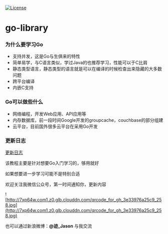 [![License](https://img.shields.io/badge/License-Apache%202.0-blue.svg)](https://opensource.org/licenses/Apache-2.0)

# go-library

### 为什么要学习Go

- 支持并发，这是Go与生俱来的特性
- 简单易学，与C语言类似，学过Java的也推荐学习，性能可以于C比肩
- 静态类型语言，静态类型的语言就是可以在编译的时候检查出来隐藏的大多数问题
- 跨平台编译
- 内嵌C支持

### Go可以做些什么

- 网络编程，开发Web应用、API应用等
- 内存数据库，前一段时间Google开发的groupcache，couchbase的部分组建
- 云平台，目前国外很多云平台在采用Go开发

### 更新日志

[更新日志](https://github.com/zoeminghong/go-library/blob/master/更新日志.md)

该教程主要是针对想要Go入门学习的，够用就好

如果想要进一步学习可能不是特别合适

欢迎关注我微信公众号，第一时间通知你，更新内容

![http://7xp64w.com1.z0.glb.clouddn.com/qrcode_for_gh_3e33976a25c9_258.jpg](http://7xp64w.com1.z0.glb.clouddn.com/qrcode_for_gh_3e33976a25c9_258.jpg)

也可以通过新浪微博：**@迹_Jason** 与我交流

